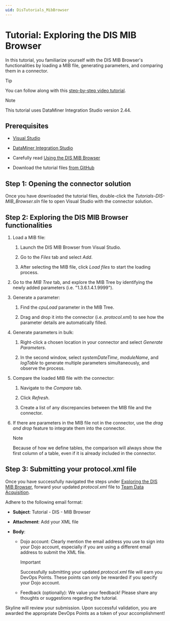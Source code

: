 ```yaml
---
uid: DisTutorials_MibBrowser
---
```


# Tutorial: Exploring the DIS MIB Browser

In this tutorial, you familiarize yourself with the DIS MIB Browser's functionalities by loading a MIB file, generating parameters, and comparing them in a connector.

> [!TIP]
> You can follow along with this [step-by-step video tutorial](https://www.youtube.com/watch?v=BiVWfI3l5H8).

> [!NOTE]
> This tutorial uses DataMiner Integration Studio version 2.44.

## Prerequisites

- [Visual Studio](https://visualstudio.microsoft.com/downloads/)

- [DataMiner Integration Studio](https://community.dataminer.services/exphub-dis/)

- Carefully read [Using the DIS MIB Browser](xref:DIS_MIB_Browser)

- Download the tutorial files [from GitHub](https://github.com/SkylineCommunications/Tutorials-DIS-MIB_Browser)

## Step 1: Opening the connector solution

Once you have downloaded the tutorial files, double-click the *Tutorials-DIS-MIB_Browser.sln* file to open Visual Studio with the connector solution.

## Step 2: Exploring the DIS MIB Browser functionalities

1. Load a MIB file:

   1. Launch the DIS MIB Browser from Visual Studio.

   1. Go to the *Files* tab and select *Add*.

   1. After selecting the MIB file, click *Load files* to start the loading process.

1. Go to the *MIB Tree* tab, and explore the MIB Tree by identifying the newly added parameters (i.e. "1.3.6.1.4.1.9999").

1. Generate a parameter:

   1. Find the *cpuLoad* parameter in the MIB Tree.

   1. Drag and drop it into the connector (i.e. *protocol.xml*) to see how the parameter details are automatically filled.

1. Generate parameters in bulk:

   1. Right-click a chosen location in your connector and select *Generate Parameters*.

   1. In the second window, select *systemDateTime*, *moduleName*, and *logTable* to generate multiple parameters simultaneously, and observe the process.

1. Compare the loaded MIB file with the connector:

   1. Navigate to the *Compare* tab.

   1. Click *Refresh*.

   1. Create a list of any discrepancies between the MIB file and the connector.

1. If there are parameters in the MIB file not in the connector, use the *drag and drop* feature to integrate them into the connector.

   > [!NOTE]
   > Because of how we define tables, the comparison will always show the first column of a table, even if it is already included in the connector.

## Step 3: Submitting your protocol.xml file

Once you have successfully navigated the steps under [Exploring the DIS MIB Browser](#step-2-exploring-the-dis-mib-browser-functionalities), forward your updated *protocol.xml* file to [Team Data Acquisition](mailto:domain.create.data-acquisition@skyline.be).

Adhere to the following email format:

- **Subject**: Tutorial - DIS - MIB Browser

- **Attachment**: Add your XML file

- **Body**:

  - Dojo account: Clearly mention the email address you use to sign into your Dojo account, especially if you are using a different email address to submit the XML file.

    > [!IMPORTANT]
    > Successfully submitting your updated *protocol.xml* file will earn you DevOps Points. These points can only be rewarded if you specify your Dojo account.

  - Feedback (optionally): We value your feedback! Please share any thoughts or suggestions regarding the tutorial.

Skyline will review your submission. Upon successful validation, you are awarded the appropriate DevOps Points as a token of your accomplishment!
